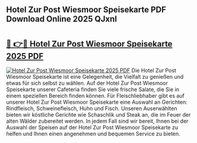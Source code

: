 ## Hotel Zur Post Wiesmoor Speisekarte PDF Download Online 2025 QJxnI

# <h2><a href="http://gc8aro.nevu.top/?p=Hotel+Zur+Post+Wiesmoor+Speisekarte">🔗 👉🔴 Hotel Zur Post Wiesmoor Speisekarte 2025 PDF</a></h2>

[![Hotel Zur Post Wiesmoor Speisekarte 2025 PDF](https://i.imgur.com/dBaPXMq.png)](http://gc8aro.nevu.top/?p=Hotel+Zur+Post+Wiesmoor+Speisekarte)
Die Hotel Zur Post Wiesmoor Speisekarte ist eine Gelegenheit, die Vielfalt zu genießen und etwas für sich selbst zu wählen. Auf der Hotel Zur Post Wiesmoor Speisekarte unserer Cafeteria finden Sie viele frische Salate, die Sie in einem speziellen Bereich finden können. Für Fleischliebhaber gibt es auf unserer Hotel Zur Post Wiesmoor Speisekarte eine Auswahl an Gerichten: Rindfleisch, Schweinefleisch, Huhn und Fisch. Unseren Auserwählten bieten wir köstliche Gerichte wie Schaschlik und Steak an, die im Feuer der alten Wälder zubereitet werden. In jedem Fall sind wir bereit, Ihnen bei der Auswahl der Speisen auf der Hotel Zur Post Wiesmoor Speisekarte zu helfen und Ihnen einen angenehmen und bequemen Service zu bieten.
